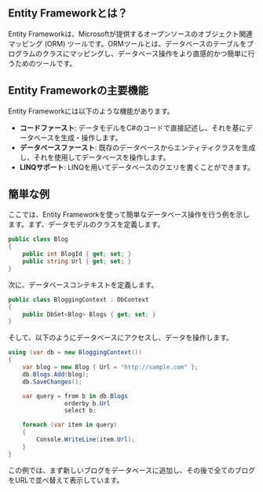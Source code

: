 ## Entity Frameworkとは？
Entity Frameworkは、Microsoftが提供するオープンソースのオブジェクト関連マッピング (ORM) ツールです。ORMツールとは、データベースのテーブルをプログラムのクラスにマッピングし、データベース操作をより直感的かつ簡単に行うためのツールです。

## Entity Frameworkの主要機能
Entity Frameworkには以下のような機能があります。

- **コードファースト**: データモデルをC#のコードで直接記述し、それを基にデータベースを生成・操作します。
- **データベースファースト**: 既存のデータベースからエンティティクラスを生成し、それを使用してデータベースを操作します。
- **LINQサポート**: LINQを用いてデータベースのクエリを書くことができます。

## 簡単な例
ここでは、Entity Frameworkを使って簡単なデータベース操作を行う例を示します。まず、データモデルのクラスを定義します。

```csharp
public class Blog
{
    public int BlogId { get; set; }
    public string Url { get; set; }
}
```

次に、データベースコンテキストを定義します。

```csharp
public class BloggingContext : DbContext
{
    public DbSet<Blog> Blogs { get; set; }
}
```

そして、以下のようにデータベースにアクセスし、データを操作します。

```csharp
using (var db = new BloggingContext())
{
    var blog = new Blog { Url = "http://sample.com" };
    db.Blogs.Add(blog);
    db.SaveChanges();

    var query = from b in db.Blogs
                orderby b.Url
                select b;

    foreach (var item in query)
    {
        Console.WriteLine(item.Url);
    }
}
```

この例では、まず新しいブログをデータベースに追加し、その後で全てのブログをURLで並べ替えて表示しています。